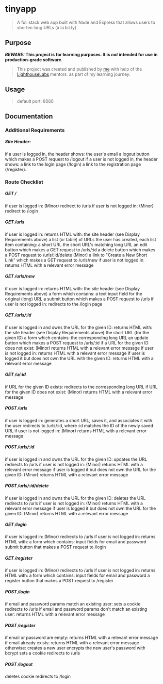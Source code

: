 # tinyapp
>A full stack web app built with Node and Express
>that allows users to shorten long URLs (à la bit.ly).

## Purpose

**_BEWARE:_ This project is for learning purposes. It is _not_ intended for use in production-grade software.**

> This project was created and published by [me](https://github.com/djepi29)
>  with help of the [LighthouseLabs](https://www.lighthouselabs.ca/) mentors. 
>  as part of my learning journey. 

## Usage

> default port: 8080

## Documentation

### Additional Requirements

##### Site Header:

if a user is logged in, the header shows:
the user's email
a logout button which makes a POST request to /logout
if a user is not logged in, the header shows:
a link to the login page (/login)
a link to the registration page (/register).

### Route Checklist

##### GET /

if user is logged in:
(Minor) redirect to /urls
if user is not logged in:
(Minor) redirect to /login

##### GET /urls

if user is logged in:
returns HTML with:
the site header (see Display Requirements above)
a list (or table) of URLs the user has created, each list item containing:
a short URL
the short URL's matching long URL
an edit button which makes a GET request to /urls/:id
a delete button which makes a POST request to /urls/:id/delete
(Minor) a link to "Create a New Short Link" which makes a GET request to /urls/new
if user is not logged in:
returns HTML with a relevant error message

##### GET /urls/new

if user is logged in:
returns HTML with:
the site header (see Display Requirements above)
a form which contains:
a text input field for the original (long) URL
a submit button which makes a POST request to /urls
if user is not logged in:
redirects to the /login page

##### GET /urls/:id

if user is logged in and owns the URL for the given ID:
returns HTML with:
the site header (see Display Requirements above)
the short URL (for the given ID)
a form which contains:
the corresponding long URL
an update button which makes a POST request to /urls/:id
if a URL for the given ID does not exist:
(Minor) returns HTML with a relevant error message
if user is not logged in:
returns HTML with a relevant error message
if user is logged it but does not own the URL with the given ID:
returns HTML with a relevant error message

##### GET /u/:id

if URL for the given ID exists:
redirects to the corresponding long URL
if URL for the given ID does not exist:
(Minor) returns HTML with a relevant error message

##### POST /urls

if user is logged in:
generates a short URL, saves it, and associates it with the user
redirects to /urls/:id, where :id matches the ID of the newly saved URL
if user is not logged in:
(Minor) returns HTML with a relevant error message

##### POST /urls/:id

if user is logged in and owns the URL for the given ID:
updates the URL
redirects to /urls
if user is not logged in:
(Minor) returns HTML with a relevant error message
if user is logged it but does not own the URL for the given ID:
(Minor) returns HTML with a relevant error message

##### POST /urls/:id/delete

if user is logged in and owns the URL for the given ID:
deletes the URL
redirects to /urls
if user is not logged in:
(Minor) returns HTML with a relevant error message
if user is logged it but does not own the URL for the given ID:
(Minor) returns HTML with a relevant error message

##### GET /login

if user is logged in:
(Minor) redirects to /urls
if user is not logged in:
returns HTML with:
a form which contains:
input fields for email and password
submit button that makes a POST request to /login

##### GET /register

if user is logged in:
(Minor) redirects to /urls
if user is not logged in:
returns HTML with:
a form which contains:
input fields for email and password
a register button that makes a POST request to /register

##### POST /login

if email and password params match an existing user:
sets a cookie
redirects to /urls
if email and password params don't match an existing user:
returns HTML with a relevant error message

##### POST /register

if email or password are empty:
returns HTML with a relevant error message
if email already exists:
returns HTML with a relevant error message
otherwise:
creates a new user
encrypts the new user's password with bcrypt
sets a cookie
redirects to /urls

##### POST /logout

deletes cookie
redirects to /login

